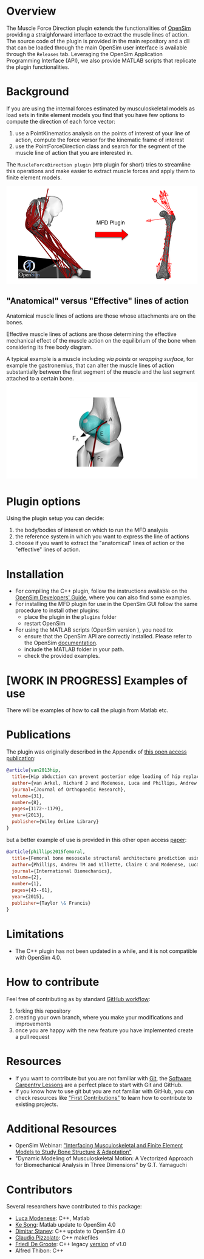 # Overview

The Muscle Force Direction plugin extends the functionalities of [OpenSim](https://simtk.org/projects/opensim/) providing a straighforward interface to extract the muscle lines of action.
The source code of the plugin is provided in the main repository and a dll that can be loaded through the main OpenSim user interface is available through the `Releases` tab. 
Leveraging the OpenSim Application Programming Interface (API), we also provide MATLAB scripts that replicate the plugin functionalities.

# Background

If you are using the internal forces estimated by musculoskeletal models as load sets in finite element models you find that you have few options to compute the direction of each force vector:
1. use a PointKinematics analysis on the points of interest of your line of action, compute the force versor for the kinematic frame of interest
2. use the PointForceDirection class and search for the segment of the muscle line of action that you are interested in.

The `MuscleForceDirection plugin` (`MFD` plugin for short) tries to streamline this operations and make easier to extract muscle forces and apply them to finite element models.

![FE_workflow](https://github.com/modenaxe/MuscleForceDirection/blob/master/images/plugin_workflow.png)

## "Anatomical" versus "Effective" lines of action
Anatomical muscle lines of actions are those whose attachments are on the bones.

Effective muscle lines of actions are those determining the effective mechanical effect of the muscle action on the equilibrium of the bone when considering its free body diagram.

A typical example is a muscle including _via points_ or _wrapping surface_, for example the gastronemius, that can alter the muscle lines of action substantially between the first segment of the muscle and the last segment attached to a certain bone.
![anat_vs_effect](https://github.com/modenaxe/MuscleForceDirection/blob/master/images/anatomical_vs_effective.png)

# Plugin options

Using the plugin setup you can decide:
1. the body/bodies of interest on which to run the MFD analysis
2. the reference system in which you want to express the line of actions
3. choose if you want to extract the "anatomical" lines of action or the "effective" lines of action.

# Installation
* For compiling the C++ plugin, follow the instructions available on the [OpenSim Developers' Guide](https://simtk-confluence.stanford.edu/display/OpenSim/Developer%27s+Guide), where you can also find some examples.
* For installing the MFD plugin for use in the OpenSim GUI follow the same procedure to install other plugins:
	* place the plugin in the `plugins` folder
	* restart OpenSim
* For using the MATLAB scripts (OpenSim version ), you need to:
	* ensure that the OpenSim API are correctly installed. Please refer to the OpenSim [documentation](https://simtk-confluence.stanford.edu/display/OpenSim/Scripting+with+Matlab).
	* include the MATLAB folder in your path.
	* check the provided examples.

# [WORK IN PROGRESS] Examples of use 

There will be examples of how to call the plugin from Matlab etc.


# Publications

The plugin was originally described in the Appendix of [this open access publication](https://github.com/modenaxe/MuscleForceDirection/blob/master/doc/papers/van%20Arkel%20et%20al.%20J%20Orthop%20Res%202013.pdf):

```bibtex
@article{van2013hip,
  title={Hip abduction can prevent posterior edge loading of hip replacements},
  author={van Arkel, Richard J and Modenese, Luca and Phillips, Andrew TM and Jeffers, Jonathan RT},
  journal={Journal of Orthopaedic Research},
  volume={31},
  number={8},
  pages={1172--1179},
  year={2013},
  publisher={Wiley Online Library}
}
```

but a better example of use is provided in this other open access [paper](https://github.com/modenaxe/MuscleForceDirection/blob/master/doc/papers/Phillips%20et%20al.%20Inter%20Biomech%202015.pdf):
```bibtex
@article{phillips2015femoral,
  title={Femoral bone mesoscale structural architecture prediction using musculoskeletal and finite element modelling},
  author={Phillips, Andrew TM and Villette, Claire C and Modenese, Luca},
  journal={International Biomechanics},
  volume={2},
  number={1},
  pages={43--61},
  year={2015},
  publisher={Taylor \& Francis}
}
```

# Limitations
* The C++ plugin has not been updated in a while, and it is not compatible with OpenSim 4.0.

# How to contribute
Feel free of contributing as by standard [GitHub workflow](https://guides.github.com/activities/forking/):
1. forking this repository
2. creating your own branch, where you make your modifications and improvements
3. once you are happy with the new feature you have implemented create a pull request

# Resources
* If you want to contribute but you are not familiar with [Git](https://git-scm.com/), the [Software Carpentry Lessons](https://swcarpentry.github.io/git-novice/) are a perfect place to start with Git and GitHub.
* If you know how to use git but you are not familiar with GitHub, you can check resources like ["First Contributions"](https://github.com/firstcontributions/first-contributions) to learn how to contribute to existing projects.

# Additional Resources
* OpenSim Webinar: ["Interfacing Musculoskeletal and Finite Element Models to Study Bone Structure & Adaptation"](https://www.youtube.com/watch?v=0e6vQV_ioCI)
* "Dynamic Modeling of Musculoskeletal Motion: A Vectorized Approach for Biomechanical Analysis in Three Dimensions" by G.T. Yamaguchi

# Contributors
Several researchers have contributed to this package:
* [Luca Modenese](https://github.com/modenaxe): C++, Matlab
* [Ke Song](https://github.com/KSongGitHub): Matlab update to OpenSim 4.0
* [Dimitar Stanev](https://github.com/mitkof6): C++ update to OpenSim 4.0
* [Claudio Pizzolato](https://github.com/cpizzolato): C++ makefiles
* [Friedl De Groote](https://github.com/FriedlDeGroote): C++ legacy [version](https://github.com/modenaxe/MuscleForceDirection/tree/master/CPP/legacy_code/OpenSim2.4_KULeuven) of v1.0
* Alfred Thibon: C++



